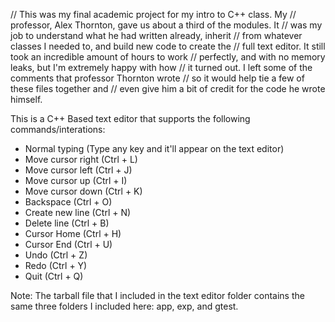 // This was my final academic project for my intro to C++ class. My
// professor, Alex Thornton, gave us about a third of the modules. It
// was my job to understand what he had written already, inherit
// from whatever classes I needed to, and build new code to create the
// full text editor. It still took an incredible amount of hours to work
// perfectly, and with no memory leaks, but I'm extremely happy with how
// it turned out. I left some of the comments that professor Thornton wrote
// so it would help tie a few of these files together and
// even give him a bit of credit for the code he wrote himself.

This is a C++ Based text editor that supports the following commands/interations:
  * Normal typing (Type any key and it'll appear on the text editor)
  * Move cursor right (Ctrl + L)
  * Move cursor left (Ctrl + J)
  * Move cursor up (Ctrl + I)
  * Move cursor down (Ctrl + K)
  * Backspace (Ctrl + O)
  * Create new line (Ctrl + N)
  * Delete line (Ctrl + B)
  * Cursor Home (Ctrl + H)
  * Cursor End (Ctrl + U)
  * Undo (Ctrl + Z)
  * Redo (Ctrl + Y)
  * Quit (Ctrl + Q)

Note: The tarball file that I included in the text editor folder contains the same 
three folders I included here: app, exp, and gtest.
